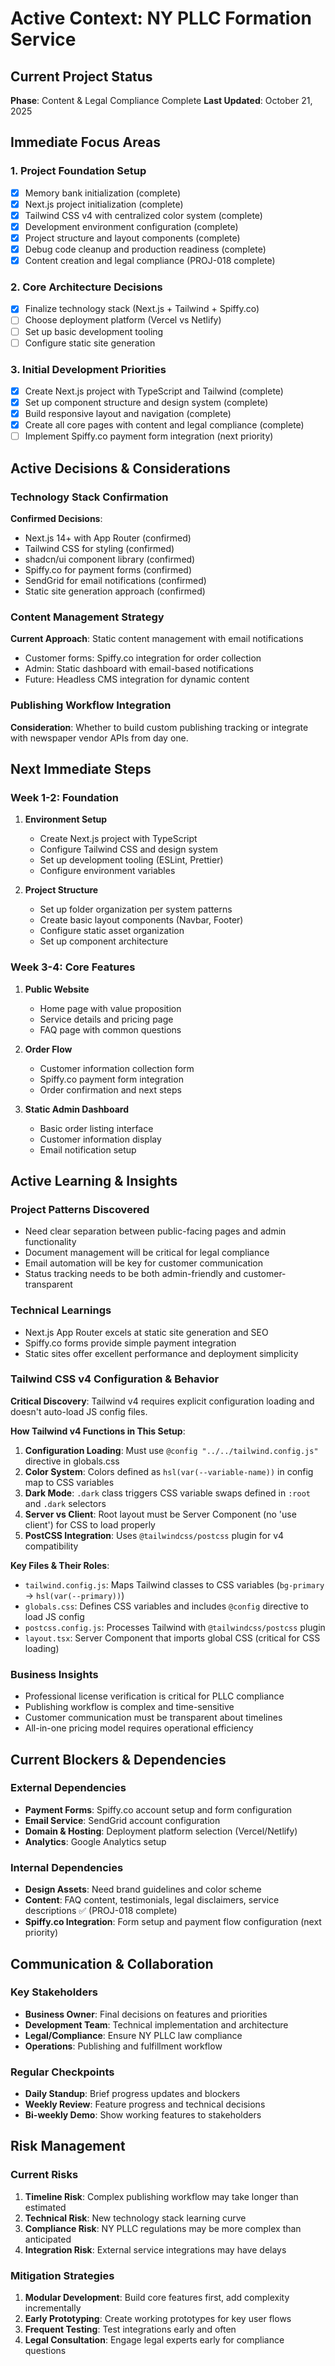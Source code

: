 # Active Context: NY PLLC Formation Service

## Current Project Status

**Phase**: Content & Legal Compliance Complete
**Last Updated**: October 21, 2025

## Immediate Focus Areas

### 1. Project Foundation Setup

- [x] Memory bank initialization (complete)
- [x] Next.js project initialization (complete)
- [x] Tailwind CSS v4 with centralized color system (complete)
- [x] Development environment configuration (complete)
- [x] Project structure and layout components (complete)
- [x] Debug code cleanup and production readiness (complete)
- [x] Content creation and legal compliance (PROJ-018 complete)

### 2. Core Architecture Decisions

- [x] Finalize technology stack (Next.js + Tailwind + Spiffy.co)
- [ ] Choose deployment platform (Vercel vs Netlify)
- [ ] Set up basic development tooling
- [ ] Configure static site generation

### 3. Initial Development Priorities

- [x] Create Next.js project with TypeScript and Tailwind (complete)
- [x] Set up component structure and design system (complete)
- [x] Build responsive layout and navigation (complete)
- [x] Create all core pages with content and legal compliance (complete)
- [ ] Implement Spiffy.co payment form integration (next priority)

## Active Decisions & Considerations

### Technology Stack Confirmation

**Confirmed Decisions**:

- Next.js 14+ with App Router (confirmed)
- Tailwind CSS for styling (confirmed)
- shadcn/ui component library (confirmed)
- Spiffy.co for payment forms (confirmed)
- SendGrid for email notifications (confirmed)
- Static site generation approach (confirmed)

### Content Management Strategy

**Current Approach**: Static content management with email notifications

- Customer forms: Spiffy.co integration for order collection
- Admin: Static dashboard with email-based notifications
- Future: Headless CMS integration for dynamic content

### Publishing Workflow Integration

**Consideration**: Whether to build custom publishing tracking or integrate with newspaper vendor APIs from day one.

## Next Immediate Steps

### Week 1-2: Foundation

1. **Environment Setup**

   - Create Next.js project with TypeScript
   - Configure Tailwind CSS and design system
   - Set up development tooling (ESLint, Prettier)
   - Configure environment variables

2. **Project Structure**
   - Set up folder organization per system patterns
   - Create basic layout components (Navbar, Footer)
   - Configure static asset organization
   - Set up component architecture

### Week 3-4: Core Features

1. **Public Website**

   - Home page with value proposition
   - Service details and pricing page
   - FAQ page with common questions

2. **Order Flow**

   - Customer information collection form
   - Spiffy.co payment form integration
   - Order confirmation and next steps

3. **Static Admin Dashboard**
   - Basic order listing interface
   - Customer information display
   - Email notification setup

## Active Learning & Insights

### Project Patterns Discovered

- Need clear separation between public-facing pages and admin functionality
- Document management will be critical for legal compliance
- Email automation will be key for customer communication
- Status tracking needs to be both admin-friendly and customer-transparent

### Technical Learnings

- Next.js App Router excels at static site generation and SEO
- Spiffy.co forms provide simple payment integration
- Static sites offer excellent performance and deployment simplicity

### Tailwind CSS v4 Configuration & Behavior

**Critical Discovery**: Tailwind v4 requires explicit configuration loading and doesn't auto-load JS config files.

**How Tailwind v4 Functions in This Setup**:

1. **Configuration Loading**: Must use `@config "../../tailwind.config.js"` directive in globals.css
2. **Color System**: Colors defined as `hsl(var(--variable-name))` in config map to CSS variables
3. **Dark Mode**: `.dark` class triggers CSS variable swaps defined in `:root` and `.dark` selectors
4. **Server vs Client**: Root layout must be Server Component (no 'use client') for CSS to load properly
5. **PostCSS Integration**: Uses `@tailwindcss/postcss` plugin for v4 compatibility

**Key Files & Their Roles**:

- `tailwind.config.js`: Maps Tailwind classes to CSS variables (`bg-primary` → `hsl(var(--primary))`)
- `globals.css`: Defines CSS variables and includes `@config` directive to load JS config
- `postcss.config.js`: Processes Tailwind with `@tailwindcss/postcss` plugin
- `layout.tsx`: Server Component that imports global CSS (critical for CSS loading)

### Business Insights

- Professional license verification is critical for PLLC compliance
- Publishing workflow is complex and time-sensitive
- Customer communication must be transparent about timelines
- All-in-one pricing model requires operational efficiency

## Current Blockers & Dependencies

### External Dependencies

- **Payment Forms**: Spiffy.co account setup and form configuration
- **Email Service**: SendGrid account configuration
- **Domain & Hosting**: Deployment platform selection (Vercel/Netlify)
- **Analytics**: Google Analytics setup

### Internal Dependencies

- **Design Assets**: Need brand guidelines and color scheme
- **Content**: FAQ content, testimonials, legal disclaimers, service descriptions ✅ (PROJ-018 complete)
- **Spiffy.co Integration**: Form setup and payment flow configuration (next priority)

## Communication & Collaboration

### Key Stakeholders

- **Business Owner**: Final decisions on features and priorities
- **Development Team**: Technical implementation and architecture
- **Legal/Compliance**: Ensure NY PLLC law compliance
- **Operations**: Publishing and fulfillment workflow

### Regular Checkpoints

- **Daily Standup**: Brief progress updates and blockers
- **Weekly Review**: Feature progress and technical decisions
- **Bi-weekly Demo**: Show working features to stakeholders

## Risk Management

### Current Risks

1. **Timeline Risk**: Complex publishing workflow may take longer than estimated
2. **Technical Risk**: New technology stack learning curve
3. **Compliance Risk**: NY PLLC regulations may be more complex than anticipated
4. **Integration Risk**: External service integrations may have delays

### Mitigation Strategies

1. **Modular Development**: Build core features first, add complexity incrementally
2. **Early Prototyping**: Create working prototypes for key user flows
3. **Frequent Testing**: Test integrations early and often
4. **Legal Consultation**: Engage legal experts early for compliance questions
